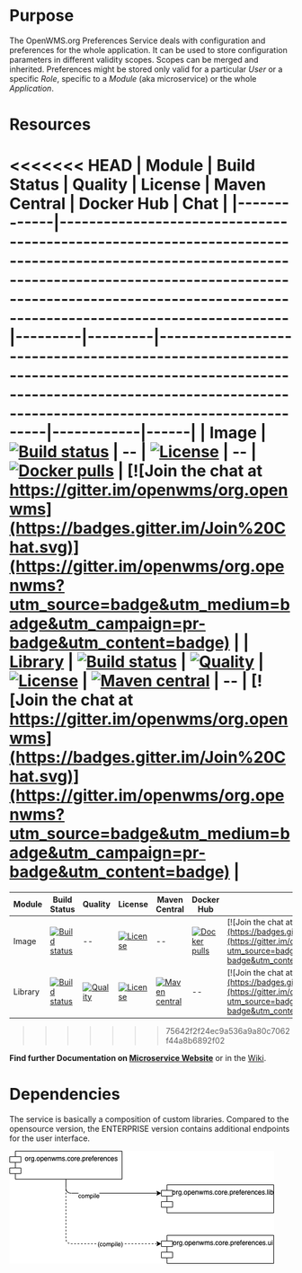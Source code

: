 # Purpose
The OpenWMS.org Preferences Service deals with configuration and preferences for the whole application. It can be used to store
configuration parameters in different validity scopes. Scopes can be merged and inherited. Preferences might be stored only valid for a
particular *User* or a specific *Role*, specific to a *Module* (aka microservice) or the whole *Application*.  

# Resources

<<<<<<< HEAD
| Module      | Build Status                                                                                                                                                                                                                | Quality | License | Maven Central                                                                                                                                                                 | Docker Hub | Chat |
|-------------|-----------------------------------------------------------------------------------------------------------------------------------------------------------------------------------------------------------------------------|---------|---------|-------------------------------------------------------------------------------------------------------------------------------------------------------------------------------|------------|------|
| Image       | [![Build status](https://github.com/openwms/org.openwms.core.preferences/actions/workflows/master-build.yml/badge.svg)](https://github.com/openwms/org.openwms.core.preferences/actions/workflows/master-build.yml)         | --        | [![License](https://img.shields.io/badge/License-Apache%202.0-blue.svg)](LICENSE)       | --                                                                                                                                                                            | [![Docker pulls](https://img.shields.io/docker/pulls/openwms/org.openwms.core.preferences)](https://hub.docker.com/r/openwms/org.openwms.core.preferences)           | [![Join the chat at https://gitter.im/openwms/org.openwms](https://badges.gitter.im/Join%20Chat.svg)](https://gitter.im/openwms/org.openwms?utm_source=badge&utm_medium=badge&utm_campaign=pr-badge&utm_content=badge) |
| [Library](https://github.com/openwms/org.openwms.core.preferences.lib) | [![Build status](https://github.com/openwms/org.openwms.core.preferences.lib/actions/workflows/master-build.yml/badge.svg)](https://github.com/openwms/org.openwms.core.preferences.lib/actions/workflows/master-build.yml) | [![Quality](https://sonarcloud.io/api/project_badges/measure?project=org.openwms:org.openwms.core.preferences.lib&metric=alert_status)](https://sonarcloud.io/dashboard?id=org.openwms:org.openwms.core.preferences.lib) | [![License](https://img.shields.io/badge/License-Apache%202.0-blue.svg)](LICENSE) | [![Maven central](https://img.shields.io/maven-central/v/org.openwms/org.openwms.core.preferences.lib)](https://search.maven.org/search?q=a:org.openwms.core.preferences.lib) | --           | [![Join the chat at https://gitter.im/openwms/org.openwms](https://badges.gitter.im/Join%20Chat.svg)](https://gitter.im/openwms/org.openwms?utm_source=badge&utm_medium=badge&utm_campaign=pr-badge&utm_content=badge) |
=======
| Module     | Build Status | Quality | License | Maven Central                                                                                                                                                                 | Docker Hub | Chat |
|------------|--------------|---------|---------|-------------------------------------------------------------------------------------------------------------------------------------------------------------------------------|------------|------|
| Image      | [![Build status](https://github.com/openwms/org.openwms.core.preferences/actions/workflows/master-build.yml/badge.svg)](https://github.com/openwms/org.openwms.core.preferences/actions/workflows/master-build.yml) | --        | [![License](https://img.shields.io/badge/License-Apache%202.0-blue.svg)](LICENSE)       | --                                                                                                                                                                            | [![Docker pulls](https://img.shields.io/docker/pulls/openwms/org.openwms.core.preferences)](https://hub.docker.com/r/openwms/org.openwms.core.preferences)           | [![Join the chat at https://gitter.im/openwms/org.openwms](https://badges.gitter.im/Join%20Chat.svg)](https://gitter.im/openwms/org.openwms?utm_source=badge&utm_medium=badge&utm_campaign=pr-badge&utm_content=badge) |
| Library    | [![Build status](https://github.com/openwms/org.openwms.core.preferences/actions/workflows/master-build.yml/badge.svg)](https://github.com/openwms/org.openwms.core.preferences/actions/workflows/master-build.yml) | [![Quality](https://sonarcloud.io/api/project_badges/measure?project=org.openwms:org.openwms.core.preferences.lib&metric=alert_status)](https://sonarcloud.io/dashboard?id=org.openwms:org.openwms.core.preferences.lib) | [![License](https://img.shields.io/badge/License-Apache%202.0-blue.svg)](LICENSE) | [![Maven central](https://img.shields.io/maven-central/v/org.openwms/org.openwms.core.preferences.lib)](https://search.maven.org/search?q=a:org.openwms.core.preferences.lib) | --           | [![Join the chat at https://gitter.im/openwms/org.openwms](https://badges.gitter.im/Join%20Chat.svg)](https://gitter.im/openwms/org.openwms?utm_source=badge&utm_medium=badge&utm_campaign=pr-badge&utm_content=badge) |
>>>>>>> 75642f2f24ec9a536a9a80c7062f44a8b6892f02

**Find further Documentation on [Microservice Website](https://openwms.github.io/org.openwms.core.preferences)** or in the [Wiki](https://wiki.openwms.cloud/projects/core-preferences-service).

# Dependencies
The service is basically a composition of custom libraries. Compared to the opensource version, the ENTERPRISE version contains additional
endpoints for the user interface.

![mavendeps](./src/site/resources/images/maven-deps.drawio.png)
